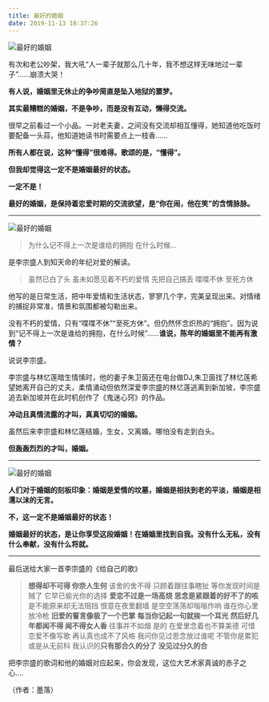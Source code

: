 ```yaml
---
title: 最好的婚姻
date: 2019-11-13 18:37:26
---
```


 ![最好的婚姻](http://p9.pstatp.com/large/2c3d0000a2f7925e9f9b)

 有次和老公吵架，我大吼“人一辈子就那么几十年，我不想这样无味地过一辈子”……崩溃大哭！

 **有人说，婚姻里无休止的争吵简直是坠入地狱的噩梦。**

 **其实最糟糕的婚姻，不是争吵，而是没有互动，懒得交流。**

 很早之前看过一个小品。一对老夫妻，之间没有交流却相互懂得，她知道他吃饭时要配备一头蒜，他知道她读书时需要点上一枝香......

 **所有人都在说，这种“懂得”很难得。歌颂的是，“懂得”。**

 **但我却觉得这一定不是婚姻最好的状态。**

 **一定不是！**

 **最好的婚姻，是保持着恋爱时期的交流欲望，是“你在闹，他在笑”的含情脉脉。**

--- 

 ![最好的婚姻](http://p3.pstatp.com/large/2c4000004d235c1301d1)

> 为什么记不得上一次是谁给的拥抱 在什么时候...

 是李宗盛人到知天命的年纪对爱的解读。

> 虽然已白了头 虽未如愿见着不朽的爱情 先把自己搞丢 喋喋不休 至死方休

 他写的是日常生活，把中年爱情和生活状态，寥寥几个字，完美呈现出来。对情绪的捕捉非常准，情景和氛围都被勾勒出来。

 没有不朽的爱情，只有“喋喋不休”“至死方休”。但仍然怀念炽热的“拥抱”。因为说到“记不得上一次是谁给的拥抱，在什么时候”......**谁说，陈年的婚姻里不能再有激情？**

 说说李宗盛。

 李宗盛与林忆莲暗生情愫时，他的妻子朱卫茵还在电台做DJ,朱卫茵找了林忆莲希望她离开自己的丈夫，柔情涌动但依然深爱李宗盛的林忆莲逃离到新加坡，李宗盛追去新加坡并在此时机创作了《鬼迷心窍》的作品。

 **冲动且真情流露的才叫，真真切切的婚姻。**

 虽然后来李宗盛和林忆莲结婚，生女，又离婚。哪怕没有走到白头。

 **但轰轰烈烈的才叫，婚姻。**

--- 

 ![最好的婚姻](http://p9.pstatp.com/large/2c360000694c2ccfef90)

 **人们对于婚姻的刻板印象：婚姻是爱情的坟墓，婚姻是相扶到老的平淡，婚姻是相濡以沫的无言。**

 **不，这一定不是婚姻最好的状态！**

 **婚姻最好的状态，是让你享受这段婚姻！在婚姻里找到自我。没有什么无私，没有什么奉献，没有什么将就。**

--- 

 最后送给大家一首李宗盛的《给自己的歌》

> **想得却不可得 你奈人生何** 该舍的舍不得 只顾着跟往事瞎扯 等你发现时间是贼了 它早已偷光你的选择 **爱恋不过是一场高烧** **思念是紧跟着的好不了的咳** 是不能原来却无法阻挡 恨意在夜里翻墙 是空空荡荡却嗡嗡作响 谁在你心里放冷枪 **旧爱的誓言像极了一个巴掌** **每当你记起一句就挨一个耳光** **然后好几年都闻不得 闻不得女人香** 往事并不如烟 是的 在爱里念着也不算美德 可惜恋爱不像写歌 再认真也成不了风格 我问你见过思念放过谁呢 不管你是累犯或是从无前科 我认识的**只有那合久的分了** **没见过分久的合**

 把李宗盛的歌词和他的婚姻对应起来，你会发现，这位大艺术家真诚的赤子之心....

 （作者：墨落）
